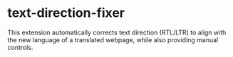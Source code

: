 # text-direction-fixer
This extension automatically corrects text direction (RTL/LTR) to align with the new language of a translated webpage, while also providing manual controls.
